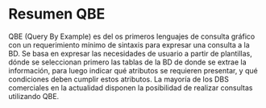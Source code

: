 Resumen QBE
===========

QBE (Query By Example) es del os primeros lenguajes de consulta gráfico con un requerimiento mínimo de sintaxis para expresar una consulta a la BD. Se basa en expresar las necesidades de usuario a partir de plantillas, dónde se seleccionan primero las tablas de la BD de donde se extrae la información, para luego indicar qué atributos se requieren presentar, y qué condiciones deben cumplir estos atributos. La mayoría de los DBS comerciales en la actualidad disponen la posibilidad de realizar consultas utilizando QBE.
